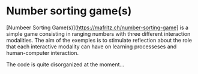 # Number sorting game(s)
[Numbeer Sorting Game(s)](https://mafritz.ch/number-sorting-game] is a simple game consisting in ranging numbers with three different interaction modalities. The aim of the exemples is to stimulate reflection about the role that each interactive modality can have on learning processeses and human-computer interaction.

The code is quite disorganized at the moment...
